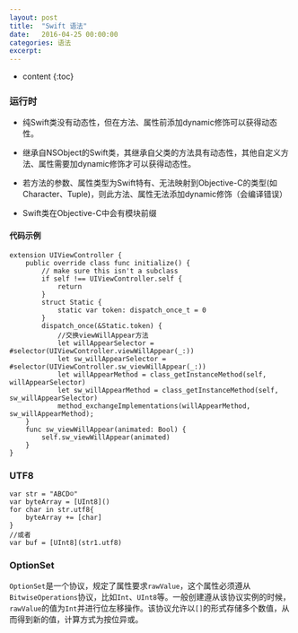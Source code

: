 ```yaml
---
layout: post
title:  "Swift 语法"
date:   2016-04-25 00:00:00
categories: 语法
excerpt: 
---
```


* content
{:toc}

### 运行时

- 纯Swift类没有动态性，但在方法、属性前添加dynamic修饰可以获得动态性。

- 继承自NSObject的Swift类，其继承自父类的方法具有动态性，其他自定义方法、属性需要加dynamic修饰才可以获得动态性。

- 若方法的参数、属性类型为Swift特有、无法映射到Objective-C的类型(如Character、Tuple)，则此方法、属性无法添加dynamic修饰（会编译错误）

- Swift类在Objective-C中会有模块前缀

#### 代码示例

````
extension UIViewController {
    public override class func initialize() {
        // make sure this isn't a subclass
        if self !== UIViewController.self {
            return
        }
        struct Static {
            static var token: dispatch_once_t = 0
        }
        dispatch_once(&Static.token) {
            //交换viewWillAppear方法
            let willAppearSelector = #selector(UIViewController.viewWillAppear(_:))
            let sw_willAppearSelector = #selector(UIViewController.sw_viewWillAppear(_:))
            let willAppearMethod = class_getInstanceMethod(self, willAppearSelector)
            let sw_willAppearMethod = class_getInstanceMethod(self, sw_willAppearSelector)
            method_exchangeImplementations(willAppearMethod, sw_willAppearMethod);
    }
    func sw_viewWillAppear(animated: Bool) {
        self.sw_viewWillAppear(animated)
    }
}
````  

### UTF8

````
var str = "ABCD☺️"
var byteArray = [UInt8]()
for char in str.utf8{
    byteArray += [char]
}
//或者
var buf = [UInt8](str1.utf8)
````

### OptionSet

`OptionSet`是一个协议，规定了属性要求`rawValue`，这个属性必须遵从`BitwiseOperations`协议，比如`Int`、`UInt8`等。一般创建遵从该协议实例的时候，`rawValue`的值为`Int`并进行位左移操作。该协议允许以`[]`的形式存储多个数值，从而得到新的值，计算方式为按位异或。




